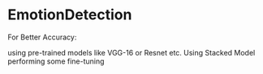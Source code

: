 # EmotionDetection
For Better Accuracy:

using pre-trained models like VGG-16 or Resnet etc.
Using Stacked Model
performing some fine-tuning
